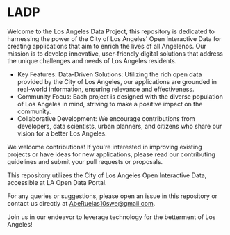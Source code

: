 # LADP

Welcome to the Los Angeles Data Project, this repository is dedicated to harnessing the power of the City of Los Angeles' Open Interactive Data for creating applications that aim to enrich the lives of all Angelenos. Our mission is to develop innovative, user-friendly digital solutions that address the unique challenges and needs of Los Angeles residents.

* Key Features:
Data-Driven Solutions: Utilizing the rich open data provided by the City of Los Angeles, our applications are grounded in real-world information, ensuring relevance and effectiveness.
* Community Focus: Each project is designed with the diverse population of Los Angeles in mind, striving to make a positive impact on the community.
* Collaborative Development: We encourage contributions from developers, data scientists, urban planners, and citizens who share our vision for a better Los Angeles.

We welcome contributions! If you're interested in improving existing projects or have ideas for new applications, please read our contributing guidelines and submit your pull requests or proposals.

This repository utilizes the City of Los Angeles Open Interactive Data, accessible at LA Open Data Portal.

For any queries or suggestions, please open an issue in this repository or contact us directly at AbeRuelas10swe@gmail.com.

Join us in our endeavor to leverage technology for the betterment of Los Angeles!
